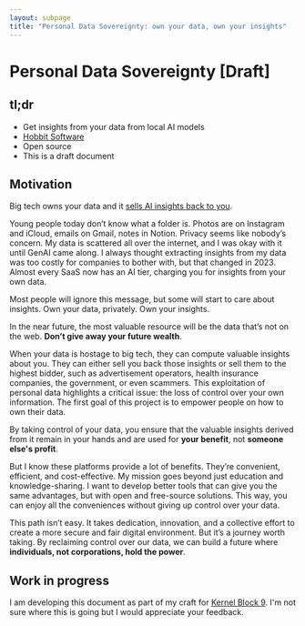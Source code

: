 ```yaml
---
layout: subpage
title: "Personal Data Sovereignty: own your data, own your insights"
---
```


# Personal Data Sovereignty [Draft]

## tl;dr

- Get insights from your data from local AI models
- [Hobbit Software](https://hachyderm.io/@danderson/112766460393943288)
- Open source
- This is a draft document

## Motivation

Big tech owns your data and it [sells AI insights back to you](https://www.lennysnewsletter.com/p/how-should-you-monetize-your-ai-features).

Young people today don’t know what a folder is. Photos are on Instagram and iCloud, emails on Gmail, notes in Notion. Privacy seems like nobody’s concern. My data is scattered all over the internet, and I was okay with it until GenAI came along. I always thought extracting insights from my data was too costly for companies to bother with, but that changed in 2023. Almost every SaaS now has an AI tier, charging you for insights from your own data.

Most people will ignore this message, but some will start to care about insights. Own your data, privately. Own your insights.

In the near future, the most valuable resource will be the data that’s not on the web. **Don’t give away your future wealth**.

When your data is hostage to big tech, they can compute valuable insights about you. They can either sell you back those insights or sell them to the highest bidder, such as advertisement operators, health insurance companies, the government, or even scammers. This exploitation of personal data highlights a critical issue: the loss of control over your own information. The first goal of this project is to empower people on how to own their data.

By taking control of your data, you ensure that the valuable insights derived from it remain in your hands and are used for **your benefit**, not **someone else's profit**.

But I know these platforms provide a lot of benefits. They’re convenient, efficient, and cost-effective. My mission goes beyond just education and knowledge-sharing. I want to develop better tools that can give you the same advantages, but with open and free-source solutions. This way, you can enjoy all the conveniences without giving up control over your data.

This path isn’t easy. It takes dedication, innovation, and a collective effort to create a more secure and fair digital environment. But it’s a journey worth taking. By reclaiming control over our data, we can build a future where **individuals, not corporations, hold the power**.

## Work in progress

I am developing this document as part of my craft for [Kernel Block 9](https://www.kernel.community/). I'm not sure where this is going but I would appreciate your feedback.
